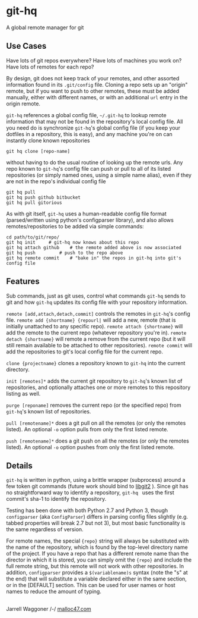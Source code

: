 # git-hq
A global remote manager for git

## Use Cases
Have lots of git repos everywhere? Have lots of machines you work on? Have lots of remotes for each repo?

By design, git does not keep track of your remotes, and other assorted information found in its `.git/config` file. Cloning a repo sets up an "origin" remote, but if you want to push to other remotes, these must be added manually, either with different names, or with an additional `url` entry in the origin remote.

`git-hq` references a global config file, `~/.git-hq` to lookup remote information that may not be found in the repository's local config file. All you need do is synchronize `git-hq`'s global config file (if you keep your dotfiles in a repository, this is easy), and any machine you're on can instantly clone known repositories

```git hq clone [repo-name]```

without having to do the usual routine of looking up the remote urls. Any repo known to `git-hq`'s config file can push or pull to all of its listed repositories (or simply named ones, using a simple name alias), even if they are not in the repo's individual config file

```git hq push
git hq pull
git hq push github bitbucket
git hq pull gitorious
```

As with git itself, `git-hq` uses a human-readable config file format (parsed/written using python's configparser library), and also allows remotes/repositories to be added via simple commands:

```git hq remote add github git@github.com:username/{repo}.git
cd path/to/git/repo/
git hq init		# git-hq now knows about this repo
git hq attach github	# the remote added above is now associated
git hq push   		# push to the repo above
git hq remote commit    # "bake in" the repos in git-hq into git's config file
```

## Features

Sub commands, just as git uses, control what commands `git-hq` sends to git and how `git-hq` updates its config file with your repository information.

`remote [add,attach,detach,commit]` controls the remotes in `git-hq`'s config file. `remote add {shortname} {repourl|` will add a new, remote (that is initially unattached to any specific repo). `remote attach {shortname}` will add the remote to the current repo (whatever repository you're in). `remote detach {shortname}` will remote a remove from the current repo (but it will still remain available to be attached to other repositories). `remote commit` will add the repositories to git's local config file for the current repo.

`clone {projectname}` clones a repository known to `git-hq` into the current directory.

`init [remotes]*` adds the current git repository to `git-hq`'s known list of repositories, and optionally attaches one or more remotes to this repository listing as well.

`purge [reponame]` removes the current repo (or the specified repo) from `git-hq`'s known list of repositories.

`pull [remotename]*` does a git pull on all the remotes (or only the remotes listed). An optional `-o` option pulls from only the first listed remote.

`push [remotename]*` does a git push on all the remotes (or only the remotes listed). An optional `-o` option pushes from only the first listed remote.

## Details

`git-hq` is written in python, using a brittle wrapper (subprocess) around a few token git commands (future work should bind to [libgit2](http://libgit2.github.com/) ). Since git has no straightforward way to identify a repository, `git-hq ` uses the first commit's sha-1 to identify the repository.

Testing has been done with both Python 2.7 and Python 3, though `configparser` (aka `ConfigParser`) differs in parsing config files slightly (e.g. tabbed properties will break 2.7 but not 3), but most basic functionality is the same regardless of version.

For remote names, the special `{repo}` string will always be substituted with the name of the repository, which is found by the top-level directory name of the project. If you have a repo that has a different remote name than the director in which it is stored, you can simply omit the `{repo}` and include the full remote string, but this remote will not work with other repositories. In addition, `configparser` provides a `$(variablename)s` syntax (note the "s" at the end) that will substitute a variable declared either in the same section, or in the [DEFAULT] section. This can be used for user names or host names to reduce the amount of typing.

##

Jarrell Waggoner
/-/ [malloc47.com](http://www.malloc47.com)